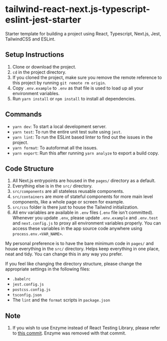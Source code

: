 # tailwind-react-next.js-typescript-eslint-jest-starter

Starter template for building a project using React, Typescript, Next.js, Jest, TailwindCSS and ESLint.

## Setup Instructions

1. Clone or download the project.
2. `cd` in the project directory.
3. If you cloned the project, make sure you remove the remote reference to this project by running `git remote rm origin`.
4. Copy `.env.example` to `.env` as that file is used to load up all your environment variables.
4. Run `yarn install` or `npm install` to install all dependencies.

## Commands

- `yarn dev`: To start a local development server.
- `yarn test`: To run the entire unit test suite using `jest`.
- `yarn lint`: To run the ESLint based linter to find out the issues in the project.
- `yarn format`: To autoformat all the issues.
- `yarn export`: Run this after running `yarn analyze` to export a build copy.

## Code Structure

1. All Next.js entrypoints are housed in the `pages/` directory as a default.
2. Everything else is in the `src/` directory.
3. `src/components` are all stateless reusable components.
4. `src/containers` are more of stateful components for more main level components, like a whole page or screen for example.
5. `src/css` folder is there just to house the Tailwind initialization.
6. All env variables are available in `.env` files (`.env` file isn't committed). Whenever you update `.env`, please update `.env.example` and `.env.test` and `next.config.js` to proxy all environment variables properly.
    You can access these variables in the app source code anywhere using `process.env.<VAR_NAME>`.

My personal preference is to have the bare minimum code in `pages/` and house everything in the `src/` directory. Helps keep everything in one place, neat and tidy. You can change this in any way you prefer.

If you feel like changing the directory structure, please change the appropriate settings in the following files:

- `.babelrc`
- `jest.config.js`
- `postcss.config.js`
- `tsconfig.json`
- The `lint` and the `format` scripts in `package.json`

## Note

1. If you wish to use Enzyme instead of React Testing Library, please refer to [this commit](https://github.com/abhishekbhardwaj/tailwind-react-next.js-typescript-eslint-jest-starter/commit/58bde782bef1050cc91a20fccecb7c6e4a6216aa). Enzyme was removed with that commit.
